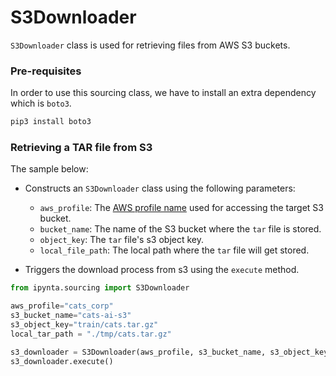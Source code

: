 # S3Downloader

`S3Downloader` class is used for retrieving files from AWS S3 buckets.

### Pre-requisites

In order to use this sourcing class, we have to install an extra dependency which is `boto3`.

```sh
pip3 install boto3
```

### Retrieving a TAR file from S3

The sample below:

- Constructs an `S3Downloader` class using the following parameters:

  - `aws_profile`: The [AWS profile name](https://docs.aws.amazon.com/cli/latest/userguide/cli-configure-profiles.html) used for accessing the target S3 bucket.
  - `bucket_name`: The name of the S3 bucket where the `tar` file is stored.
  - `object_key`: The `tar` file's s3 object key.
  - `local_file_path`: The local path where the `tar` file will get stored.

- Triggers the download process from s3 using the `execute` method.

```py
from ipynta.sourcing import S3Downloader

aws_profile="cats_corp"
s3_bucket_name="cats-ai-s3"
s3_object_key="train/cats.tar.gz"
local_tar_path = "./tmp/cats.tar.gz"

s3_downloader = S3Downloader(aws_profile, s3_bucket_name, s3_object_key, local_tar_path)
s3_downloader.execute()
```
